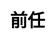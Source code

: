 ---
title: 前任
layout: dream_interpretation/kind_single
description: 解夢 - 人物 - 前任.
js: []
css: ["css/luck/dream_interpretation/dream_interpretation.css"]
---